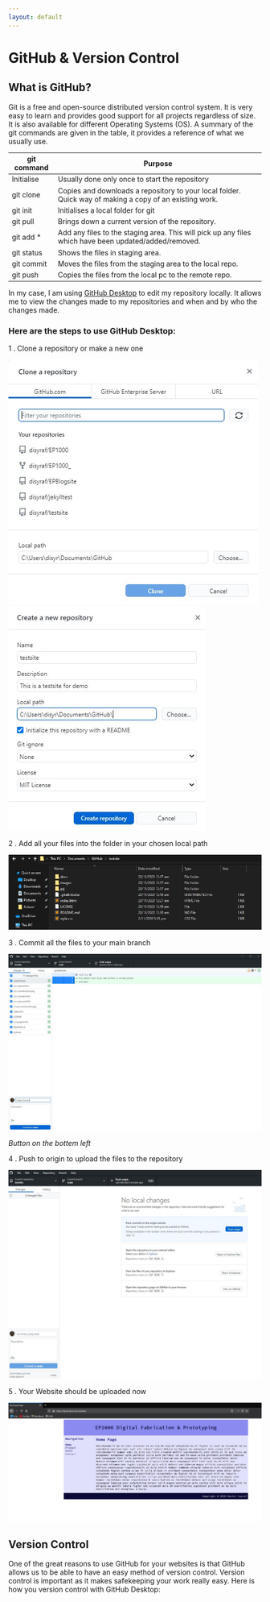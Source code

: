 ```yaml
---
layout: default
---
```


# GitHub & Version Control

## What is GitHub?
Git is a free and open-source distributed version control system. It is very easy to learn and provides good support for all projects regardless of size. It is also available for different Operating Systems (OS). A summary of the git commands are given in the table, it provides a reference of what we usually use.

| git command | Purpose |
| ----------- | ------- |
| Initialise  | Usually done only once to start the repository |
| git clone   |	Copies and downloads a repository to your local folder. Quick way of making a copy of an existing work. |
| git init    |	Initialises a local folder for git |
| git pull    |	Brings down a current version of the repository. | 
| git add *   |	Add any files to the staging area. This will pick up any files which have been updated/added/removed. |
| git status  |	Shows the files in staging area. |
| git commit  |	Moves the files from the staging area to the local repo. |
| git push | 	Copies the files from the local pc to the remote repo. |

In my case, I am using [GitHub Desktop](https://desktop.github.com/) to edit my repository locally. It allows me to view the changes made to my repositories and when and by who the changes made.

### Here are the steps to use GitHub Desktop:

1 . Clone a repository or make a new one

![](images/vc-0.jpg) 
![](images/vc-1.jpg) 

2 . Add all your files into the folder in your chosen local path

![](images/vc-2.jpg)

3 . Commit all the files to your main branch

![](images/vc-3.jpg)

*Button on the bottem left*

4 . Push to origin to upload the files to the repository

![](images/vc-4.jpg)

5 . Your Website should be uploaded now

![](images/vc-5.jpg)


## Version Control

One of the great reasons to use GitHub for your websites is that GitHub allows us to be able to have an easy method of version control. Version control is important as it makes safekeeping your work really easy. Here is how you version control with GitHub Desktop:


